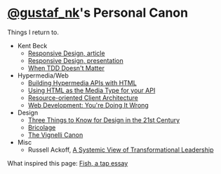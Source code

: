 [@gustaf_nk](http://twitter.com/gustaf_nk)'s Personal Canon
==============
Things I return to.

* Kent Beck
  * [Responsive Design, article](http://pragprog.com/magazines/2009-09/responsive-design)
  * [Responsive Design, presentation](http://www.infoq.com/presentations/responsive-design)
  * [When TDD Doesn't Matter](https://www.facebook.com/notes/kent-beck/when-tdd-doesnt-matter/797644973601702)
* Hypermedia/Web
  * [Building Hypermedia APIs with HTML](http://www.infoq.com/presentations/web-api-html)
  * [Using HTML as the Media Type for your API](http://codeartisan.blogspot.se/2012/07/using-html-as-media-type-for-your-api.html)
  * [Resource-oriented Client Architecture](http://roca-style.org/)
  * [Web Development: You're Doing It Wrong](http://www.infoq.com/presentations/web-development-techniques)
* Design
  * [Three Things to Know for Design in the 21st Century](http://www.youtube.com/watch?v=eGkvUl79C6g)
  * [Bricolage](http://en.wikipedia.org/wiki/Bricolage)
  * [The Vignelli Canon](http://www.vignelli.com/canon.pdf)
* Misc
  * Russell Ackoff, [A Systemic View of Transformational Leadership](http://www.acasa.upenn.edu/leadership.pdf)


What inspired this page: [Fish, a tap essay](http://www.robinsloan.com/fish/)
